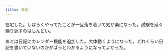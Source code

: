 ```yaml
---
title: 日記
---
```


在宅した。しばらくやってたことが一旦落ち着いて気が楽になった。試験を延々繰り返すのはしんどい。

あとは日記にカレンダー機能を追加した。大体動くようになった。どれくらい日記を書いていないのかがぱっとわかるようになってよかった。